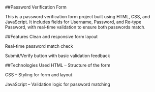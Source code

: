 ##Password Verification Form

This is a password verification form project built using HTML, CSS, and JavaScript. It includes fields for Username, Password, and Re-type Password, with real-time validation to ensure both passwords match.

##Features
Clean and responsive form layout

Real-time password match check

Submit/Verify button with basic validation feedback

##Technologies Used
HTML – Structure of the form

CSS – Styling for form and layout

JavaScript – Validation logic for password matching

